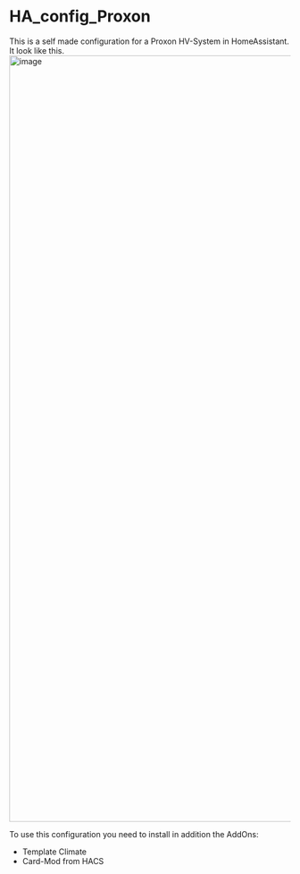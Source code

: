 # HA_config_Proxon

This is a self made configuration for a Proxon HV-System in HomeAssistant.
It look like this.
<img width="1372" alt="image" src="https://github.com/Stroett/HA_config_Proxon/assets/129255114/3ab2e0b7-2ac4-430f-9e1a-8226b5203449">

To use this configuration you need to install in addition the AddOns:
- Template Climate
- Card-Mod
from HACS


